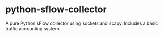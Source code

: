 # python-sflow-collector
A pure Python sFlow collector using sockets and scapy. Includes a basic traffic accounting system.
